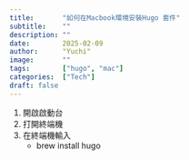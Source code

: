 ```yaml
---
title:       "如何在Macbook環境安裝Hugo 套件"
subtitle:    ""
description: ""
date:        2025-02-09
author:      "Yuchi"
image:       ""
tags:        ["hugo", "mac"]
categories:  ["Tech"]
draft: false
---
```


1. 開啟啟動台
2. 打開終端機
3. 在終端機輸入
    - brew install hugo

